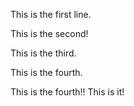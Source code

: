 This is the first line.

This is the second!

This is the third.


This is the fourth. 

This is the fourth!! This is it!
